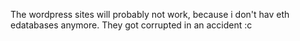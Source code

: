 The wordpress sites will probably not work, because i don't hav eth edatabases anymore. They got corrupted in an  accident :c
